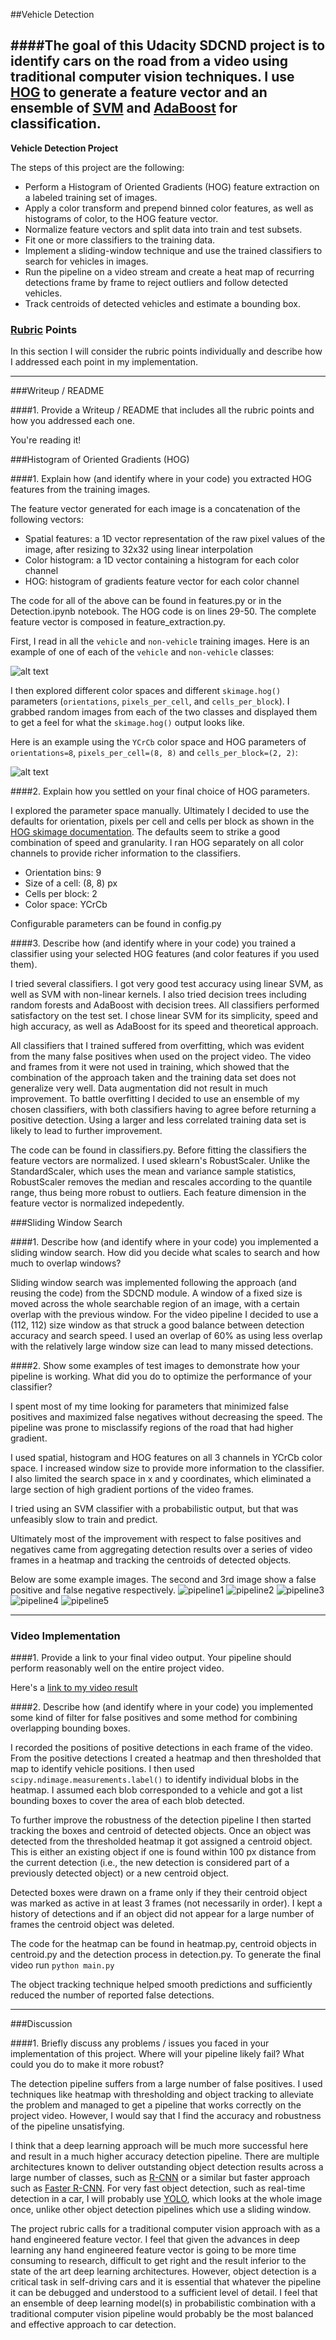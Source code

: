 ##Vehicle Detection

####The goal of this Udacity SDCND project is to identify cars on the road from a video using traditional computer vision techniques. I use [HOG](https://en.wikipedia.org/wiki/Histogram_of_oriented_gradients) to generate a feature vector and an ensemble of [SVM](https://en.wikipedia.org/wiki/Support_vector_machine) and [AdaBoost](https://en.wikipedia.org/wiki/AdaBoost) for classification.
---

**Vehicle Detection Project**

The steps of this project are the following:

* Perform a Histogram of Oriented Gradients (HOG) feature extraction on a labeled training set of images.
* Apply a color transform and prepend binned color features, as well as histograms of color, to the HOG feature vector. 
* Normalize feature vectors and split data into train and test subsets.
* Fit one or more classifiers to the training data.
* Implement a sliding-window technique and use the trained classifiers to search for vehicles in images.
* Run the pipeline on a video stream and create a heat map of recurring detections frame by frame to reject outliers and follow detected vehicles.
* Track centroids of detected vehicles and estimate a bounding box.

[//]: # (Image References)
[image1]: ./examples/car_not_car.png
[image2]: ./examples/HOG_example.jpg
[image3]: ./examples/sliding_windows.jpg

[pipeline1]: ./output_images/pipeline1.png
[pipeline2]: ./output_images/pipeline2.png
[pipeline3]: ./output_images/pipeline3.png
[pipeline4]: ./output_images/pipeline4.png
[pipeline5]: ./output_images/pipeline5.png
[video1]: ./project_video.mp4

### [Rubric](https://review.udacity.com/#!/rubrics/513/view) Points

In this section I will consider the rubric points individually and describe how I addressed each point in my implementation.  

---
###Writeup / README

####1. Provide a Writeup / README that includes all the rubric points and how you addressed each one.

You're reading it!

###Histogram of Oriented Gradients (HOG)

####1. Explain how (and identify where in your code) you extracted HOG features from the training images.

The feature vector generated for each image is a concatenation of the following vectors:

* Spatial features: a 1D vector representation of the raw pixel values of the image, after resizing to 32x32 using linear interpolation
* Color histogram: a 1D vector containing a histogram for each color channel
* HOG: histogram of gradients feature vector for each color channel

The code for all of the above can be found in features.py or in the Detection.ipynb notebook. The HOG code is on lines 29-50. The complete feature vector is composed in feature_extraction.py.

First, I read in all the `vehicle` and `non-vehicle` training images.  Here is an example of one of each of the `vehicle` and `non-vehicle` classes:

![alt text][image1]

I then explored different color spaces and different `skimage.hog()` parameters (`orientations`, `pixels_per_cell`, and `cells_per_block`).  I grabbed random images from each of the two classes and displayed them to get a feel for what the `skimage.hog()` output looks like.

Here is an example using the `YCrCb` color space and HOG parameters of `orientations=8`, `pixels_per_cell=(8, 8)` and `cells_per_block=(2, 2)`:


![alt text][image2]

####2. Explain how you settled on your final choice of HOG parameters.

I explored the parameter space manually. Ultimately I decided to use the defaults for orientation, pixels per cell and cells per block as shown in the [HOG skimage documentation](http://scikit-image.org/docs/dev/api/skimage.feature.html?highlight=feature%20hog#skimage.feature.hog). The defaults seem to strike a good combination of speed and granularity. I ran HOG separately on all color channels to provide richer information to the classifiers. 

* Orientation bins: 9
* Size of a cell: (8, 8) px
* Cells per block: 2
* Color space: YCrCb

Configurable parameters can be found in config.py

####3. Describe how (and identify where in your code) you trained a classifier using your selected HOG features (and color features if you used them).

I tried several classifiers. I got very good test accuracy using linear SVM, as well as SVM with non-linear kernels. I also tried decision trees including random forests and AdaBoost with decision trees. All classifiers performed satisfactory on the test set. I chose linear SVM for its simplicity, speed and high accuracy, as well as AdaBoost for its speed and theoretical approach. 

All classifiers that I trained suffered from overfitting, which was evident from the many false positives when used on the project video. The video and frames from it were not used in training, which showed that the combination of the approach taken and the training data set does not generalize very well. Data augmentation did not result in much improvement. To battle overfitting I decided to use an ensemble of my chosen classifiers, with both classifiers having to agree before returning a positive detection. Using a larger and less correlated training data set is likely to lead to further improvement.

The code can be found in classifiers.py. Before fitting the classifiers the feature vectors are normalized. I used sklearn's RobustScaler. Unlike the StandardScaler, which uses the mean and variance sample statistics, RobustScaler removes the median and rescales according to the quantile range, thus being more robust to outliers. Each feature dimension in the feature vector is normalized indepedently.

###Sliding Window Search

####1. Describe how (and identify where in your code) you implemented a sliding window search.  How did you decide what scales to search and how much to overlap windows?

Sliding window search was implemented following the approach (and reusing the code) from the SDCND module. A window of a fixed size is moved across the whole searchable region of an image, with a certain overlap with the previous window. For the video pipeline I decided to use a (112, 112) size window as that struck a good balance between detection accuracy and search speed. I used an overlap of 60% as using less overlap with the relatively large window size can lead to many missed detections.

####2. Show some examples of test images to demonstrate how your pipeline is working.  What did you do to optimize the performance of your classifier?

I spent most of my time looking for parameters that minimized false positives and maximized false negatives without decreasing the speed. The pipeline was prone to misclassify regions of the road that had higher gradient. 

I used spatial, histogram and HOG features on all 3 channels in YCrCb color space. I increased window size to provide more information to the classifier. I also limited the search space in x and y coordinates, which eliminated a large section of high gradient portions of the video frames.

I tried using an SVM classifier with a probabilistic output, but that was unfeasibly slow to train and predict.

Ultimately most of the improvement with respect to false positives and negatives came from aggregating detection results over a series of video frames in a heatmap and tracking the centroids of detected objects.

Below are some example images. The second and 3rd image show a false positive and false negative respectively.
![pipeline1]
![pipeline2]
![pipeline3] 
![pipeline4]
![pipeline5]

---

### Video Implementation

####1. Provide a link to your final video output.  Your pipeline should perform reasonably well on the entire project video.

Here's a [link to my video result](./submission.mp4)

####2. Describe how (and identify where in your code) you implemented some kind of filter for false positives and some method for combining overlapping bounding boxes.

I recorded the positions of positive detections in each frame of the video.  From the positive detections I created a heatmap and then thresholded that map to identify vehicle positions.  I then used `scipy.ndimage.measurements.label()` to identify individual blobs in the heatmap.  I assumed each blob corresponded to a vehicle and got a list bounding boxes to cover the area of each blob detected.

To further improve the robustness of the detection pipeline I then started tracking the boxes and centroid of detected objects. Once an object was detected from the thresholded heatmap it got assigned a centroid object. This is either an existing object if one is found within 100 px distance from the current detection (i.e., the new detection is considered part of a previously detected object) or a new centroid object.

Detected boxes were drawn on a frame only if they their centroid object was marked as active in at least 3 frames (not necessarily in order). I kept a history of detections and if an object did not appear for a large number of frames the centroid object was deleted.

The code for the heatmap can be found in heatmap.py, centroid objects in centroid.py and the detection process in detection.py. To generate the final video run `python main.py`

The object tracking technique helped smooth predictions and sufficiently reduced the number of reported false detections.

---

###Discussion

####1. Briefly discuss any problems / issues you faced in your implementation of this project.  Where will your pipeline likely fail?  What could you do to make it more robust?

The detection pipeline suffers from a large number of false positives. I used techniques like heatmap with thresholding and object tracking to alleviate the problem and managed to get a pipeline that works correctly on the project video. However, I would say that I find the accuracy and robustness of the pipeline unsatisfying.

I think that a deep learning approach will be much more successful here and result in a much higher accuracy detection pipeline. There are multiple architectures known to deliver outstanding object detection results across a large number of classes, such as [R-CNN](https://arxiv.org/abs/1311.2524) or a similar but faster approach such as [Faster R-CNN](https://arxiv.org/abs/1506.01497). For very fast object detection, such as real-time detection in a car, I will probably use [YOLO](https://arxiv.org/abs/1506.02640), which looks at the whole image once, unlike other object detection pipelines which use a sliding window.

The project rubric calls for a traditional computer vision approach with as a hand engineered feature vector. I feel that given the advances in deep learning any hand engineered feature vector is going to be more time consuming to research, difficult to get right and the result inferior to the state of the art deep learning architectures. However, object detection is a critical task in self-driving cars and it is essential that whatever the pipeline it can be debugged and understood to a sufficient level of detail. I feel that an ensemble of deep learning model(s) in probabilistic combination with a traditional computer vision pipeline would probably be the most balanced and effective approach to car detection.
